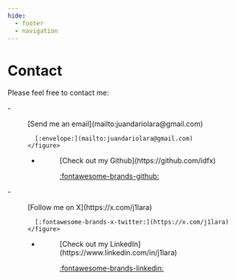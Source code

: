 ```yaml
---
hide:
  - footer
  - navigation
---
```


# Contact

Please feel free to contact me:

<div class="grid cards" markdown>
  - <figure markdown="1">
      [Send me an email](mailto:juandariolara@gmail.com)
      
      [:envelope:](mailto:juandariolara@gmail.com)
    </figure>

  - <figure markdown="1">
      [Check out my Github](https://github.com/idfx)

      [:fontawesome-brands-github:](https://github.com/idfx)
    </figure>
</div>
<div class="grid cards" markdown>
  - <figure markdown="1">
      [Follow me on X](https://x.com/j1lara)

      [:fontawesome-brands-x-twitter:](https://x.com/j1lara)
    </figure>

  - <figure markdown="1">
      [Check out my LinkedIn](https://www.linkedin.com/in/j1lara)
    
      [:fontawesome-brands-linkedin:](https://www.linkedin.com/in/j1lara)
    </figure>
</div>